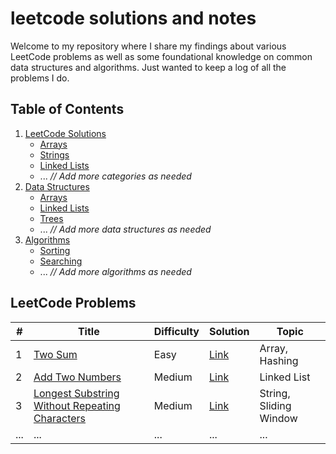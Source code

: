 # leetcode solutions and notes


Welcome to my repository where I share my findings about various LeetCode problems as well as some foundational knowledge on common data structures and algorithms.
Just wanted to keep a log of all the problems I do.

## Table of Contents

1. [LeetCode Solutions](#leetcode-solutions)
   - [Arrays](arrays.md)
   - [Strings](strings.md)
   - [Linked Lists](linked-lists.md)
   - ... _// Add more categories as needed_
2. [Data Structures](#data-structures)
   - [Arrays](ds-arrays.md)
   - [Linked Lists](ds-linked-lists.md)
   - [Trees](ds-trees.md)
   - ... _// Add more data structures as needed_
3. [Algorithms](#algorithms)
   - [Sorting](alg-sorting.md)
   - [Searching](alg-searching.md)
   - ... _// Add more algorithms as needed_

## LeetCode Problems

| #  | Title                | Difficulty | Solution                      | Topic           |
|----|----------------------|------------|-------------------------------|-----------------|
| 1  | [Two Sum](https://leetcode.com/problems/two-sum/)             | Easy   | [Link](./solutions/two-sum.md)     | Array, Hashing  |
| 2  | [Add Two Numbers](https://leetcode.com/problems/add-two-numbers/)     | Medium | [Link](./solutions/add-two-numbers.md) | Linked List     |
| 3  | [Longest Substring Without Repeating Characters](https://leetcode.com/problems/longest-substring-without-repeating-characters/) | Medium | [Link](./solutions/longest-substring.md) | String, Sliding Window |
| ...| ...                  | ...      | ...                           | ...             |

